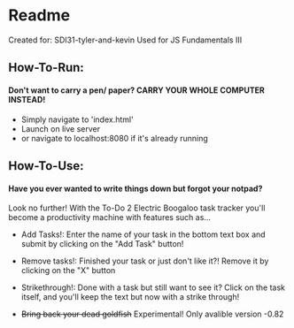 # Readme

Created for: SDI31-tyler-and-kevin
Used for JS Fundamentals III

## How-To-Run:

#### Don't want to carry a pen/ paper? CARRY YOUR WHOLE COMPUTER INSTEAD!
* Simply navigate to 'index.html'
* Launch on live server
* or navigate to localhost:8080 if it's already running

## How-To-Use:

#### Have you ever wanted to write things down but forgot your notpad?
Look no further! With the To-Do 2 Electric Boogaloo task tracker
you'll become a productivity machine with features such as...

* Add Tasks!:
Enter the name of your task in the bottom text box and submit by
clicking on the "Add Task" button!

* Remove tasks!:
Finished your task or just don't like it?! Remove it by clicking
on the "X" button

* Strikethrough!:
Done with a task but still want to see it? Click on the task
itself, and you'll keep the text but now with a strike through!

* ~~Bring back your dead goldfish~~
Experimental! Only avalible version -0.82


                                   
